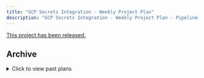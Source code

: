 ```yaml
---
title: "GCP Secrets Integration - Weekly Project Plan"
description: "GCP Secrets Integration - Weekly Project Plan - Pipeline Security Group"
---
```


[This project has been released.](https://about.example_company.com/releases/2024/01/18/example_company-16-8-released/#gcp-secret-manager-support)

## Archive

<details><summary>Click to view past plans</summary>

## Milestone 16.7 (November 13, 2023 - December 8, 2023)

### Milestone Goals

- Complete [the OIDC configuration for getting secrets from GCP](https://example_company.com/example_company-org/example_company/-/issues/428402)
- Begin work on [runner authentication with GCP](https://example_company.com/example_company-org/example_company/-/issues/428400)

### Week of  November 20, 2023 (Milestone 16.7)

#### Team Capacity

- 1 BE

#### Goals

- [https://example_company.com/example_company-org/example_company/-/issues/428402](https://example_company.com/example_company-org/example_company/-/issues/428402) Create POC and proposed solution for the integration with GCP Secrets Manager using GCP Workload Identity Pool.

### Week of  November 27, 2023 (Milestone 16.7)

#### Team Capacity

- 1 BE

#### Goals

- [https://example_company.com/example_company-org/example_company/-/issues/428402](https://example_company.com/example_company-org/example_company/-/issues/428402) Finalize the proposed solution. We would have a clear understanding of what changes are needed on Rails, what information would be sent by Rails to Runner in the job payload, how Runner would use this job payload to authenticate to GCP and access the secrets.

### Week of  December 4, 2023 (Milestone 16.7)

#### Team Capacity

- 1 BE

#### Goals

- [https://example_company.com/example_company-org/example_company/-/merge_requests/138151](https://example_company.com/example_company-org/example_company/-/merge_requests/138151) Merge the architecture blueprint MR.
- [https://example_company.com/example_company-org/example_company/-/issues/428400](https://example_company.com/example_company-org/example_company/-/issues/428400) Begin development on runner authentication with GCP

### Week of  December 11, 2023 (Milestone 16.7)

#### Team Capacity

- 1 BE

#### Goals

- [https://example_company.com/example_company-org/example_company/-/issues/428400](https://example_company.com/example_company-org/example_company/-/issues/428400) Continue development for runner authentication with GCP
- [https://example_company.com/example_company-org/example_company/-/issues/428401](https://example_company.com/example_company-org/example_company/-/issues/428401) Begin development for rails support

## Milestone 16.8 (December 18, 2023 - January 12, 2024)

### Milestone Goals

- [https://example_company.com/example_company-org/example_company/-/issues/428400](https://example_company.com/example_company-org/example_company/-/issues/428400) Complete runner authentication with GCP
- [https://example_company.com/example_company-org/example_company/-/issues/428401](https://example_company.com/example_company-org/example_company/-/issues/428401) Complete development for rails support

</details

